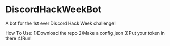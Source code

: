 # DiscordHackWeekBot
A bot for the 1st ever Discord Hack Week challenge!

How To Use:
1)Download the repo
2)Make a config.json
3)Put your token in there
4)Run!
